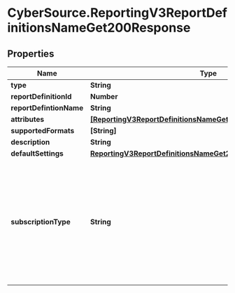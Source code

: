# CyberSource.ReportingV3ReportDefinitionsNameGet200Response

## Properties
Name | Type | Description | Notes
------------ | ------------- | ------------- | -------------
**type** | **String** |  | [optional] 
**reportDefinitionId** | **Number** |  | [optional] 
**reportDefintionName** | **String** |  | [optional] 
**attributes** | [**[ReportingV3ReportDefinitionsNameGet200ResponseAttributes]**](ReportingV3ReportDefinitionsNameGet200ResponseAttributes.md) |  | [optional] 
**supportedFormats** | **[String]** |  | [optional] 
**description** | **String** |  | [optional] 
**defaultSettings** | [**ReportingV3ReportDefinitionsNameGet200ResponseDefaultSettings**](ReportingV3ReportDefinitionsNameGet200ResponseDefaultSettings.md) |  | [optional] 
**subscriptionType** | **String** | &#39;The subscription type for which report definition is required. By default the type will be CUSTOM.&#39; Valid Values: - &#39;CLASSIC&#39; - &#39;CUSTOM&#39; - &#39;STANDARD&#39;  | [optional] 


